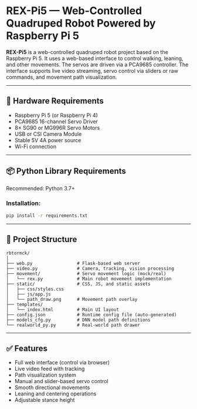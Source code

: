 # REX-Pi5 — Web-Controlled Quadruped Robot Powered by Raspberry Pi 5

**REX-Pi5** is a web-controlled quadruped robot project based on the Raspberry Pi 5. It uses a web-based interface to control walking, leaning, and other movements. The servos are driven via a PCA9685 controller. The interface supports live video streaming, servo control via sliders or raw commands, and movement path visualization.

---

## 🔧 Hardware Requirements

- Raspberry Pi 5 (or Raspberry Pi 4)
- PCA9685 16-channel Servo Driver
- 8× SG90 or MG996R Servo Motors
- USB or CSI Camera Module
- Stable 5V 4A power source
- Wi-Fi connection

---

## 📦 Python Library Requirements

Recommended: Python 3.7+

### Installation:

```bash
pip install -r requirements.txt
```

---

## 📁 Project Structure

```
rbtormck/
│
├── web.py                 # Flask-based web server
├── video.py               # Camera, tracking, vision processing
├── movement/              # Servo movement logic (mock/real)
│   └── rex.py             # Main robot movement implementation
├── static/                # CSS, JS, and static assets
│   ├── css/styles.css
│   ├── js/app.js
│   └── path_draw.png      # Movement path overlay
├── templates/
│   └── index.html         # Main UI layout
├── config.json            # Runtime config file (auto-generated)
├── models_cfg.py          # DNN model path definitions
└── realworld_py.py        # Real-world path drawer
```

---

## ✅ Features

- Full web interface (control via browser)
- Live video feed with tracking
- Path visualization system
- Manual and slider-based servo control
- Smooth directional movements
- Leaning and centering operations
- Adjustable stance height
